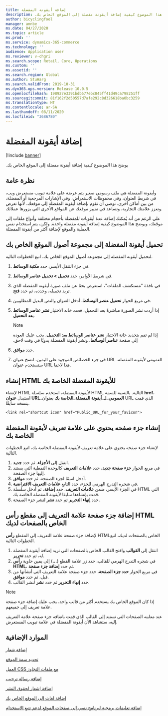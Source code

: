 ```yaml
---
title: إضافة أيقونة المفضلة
description: ‏‫يوضح هذا الموضوع كيفية إضافة أيقونة مفضلة إلى الموقع الخاص بك.‬
author: bicyclingfool
manager: annbe
ms.date: 04/27/2020
ms.topic: article
ms.prod: ''
ms.service: dynamics-365-commerce
ms.technology: ''
audience: Application user
ms.reviewer: v-chgri
ms.search.scope: Retail, Core, Operations
ms.custom: ''
ms.assetid: ''
ms.search.region: Global
ms.author: StuHarg
ms.search.validFrom: 2019-10-31
ms.dyn365.ops.version: Release 10.0.5
ms.openlocfilehash: 198927e3391bdb577ebc845ff41d49ca798251ff
ms.sourcegitcommit: 81f162f2d50557d7afe292c8d326618ba0bc3259
ms.translationtype: HT
ms.contentlocale: ar-SA
ms.lasthandoff: 08/11/2020
ms.locfileid: "3686780"
---
```

# <a name="add-a-favicon"></a>إضافة أيقونة المفضلة

[!include [banner](includes/banner.md)]

‏‫يوضح هذا الموضوع كيفية إضافة أيقونة مفضلة إلى الموقع الخاص بك.‬

## <a name="overview"></a>نظرة عامة

وأيقونة المفضلة هي ملف رسومي صغير يتم عرضة على علامة تبويب مستعرض ويب، في شريط العنوان، وفي محفوظات الاستعراض، وفي الإشارات المرجعية أو المفضلة، من بين أماكن أخرى. نوصي أن تقوم بإضافة أيقونة المفضلة إلى موقعك، لأنها تعرض وتعزز علامتك التجارية، وتساعد في تمييز موقعك عن المواقع الأخرى التي يزورها عملائك.

على الرغم من أنه يُمكنك إضافة عدة أيقونات للمفضلة بأحجام مختلفة وأنواع ملفات إلى موقعك، ويوضح هذا الموضوع كيفية إضافة أيقونة مفضلة واحدة. ولكن، يتم استخدام نفس العملية والموقع لإضافة أكثر من أيقونة المفضلة.

## <a name="upload-a-favicon-to-your-sites-asset-collection"></a>تحميل أيقونة المفضلة إلى مجموعة أصول الموقع الخاص بك

لتحميل أيقونة المفضلة إلى مجموعة أصول الموقع الخاص بك، اتبع الخطوات التالية.

1. في جزء التنقل الأيسر، حدد **مكتبة الوسائط**.
1. في شريط الأوامر، حدد **تحميل \> تحميل عناصر الوسائط**.
1. في نافذة "مستكشف الملفات"، استعرض بحثا عن ملف صورة أيقونة المفضلة‬ الذي تريد تحميله، وحدده، ثم حدد **فتح**.
1. في مربع الحوار **تحميل عنصر الوسائط**، أدخل العنوان والنص البديل المطلوبين.
1. إذا أردت نشر الصورة مباشرةً بعد التحميل، فحدد خانه الاختيار **نشر عناصر الوسائط بعد التحميل**.

    > [!NOTE]
    > إذا لم تقم بتحديد خانة الاختيار **نشر عناصر الوسائط بعد التحميل‬‏‫**، يجب عليك العودة إلى صفحة **عناصر الوسائط**، ونشر أيقونة المفضلة يدويًا في وقت لاحق.

1. حدد **موافق**.
1. في جزء الخصائص الموجود على اليمين، انسخ عنوان URL العمومي لأيقونة المفضلة. ستستخدم عنوان URL هذا لاحقا.

## <a name="create-the-html-for-your-favicon"></a>إنشاء HTML للأيقونة المفضلة الخاصة بك

لإنشاء HTML لأيقونة المفضلة، استخدم سلسلة HTML التالية. بالنسبة للسمة **href**، استبدل **عنوان URL\_العمومي\_لـ\_أيقونة المفضلة\_الخاصة بك** بعنوان URL الذي قمت بنسخه سابقًا.

`<link rel="shortcut icon" href="Public_URL_for_your_favicon">`

## <a name="create-a-page-fragment-that-contains-a-metatag-for-your-favicon"></a>إنشاء جزء صفحه يحتوي على علامة تعريف لأيقونة المفضلة الخاصة بك

لإنشاء جزء صفحه يحتوي على علامة تعريف لأيقونة المفضلة الخاصة بك، اتبع الخطوات التالية.

1. انتقل إلى **الأجزاء**، ثم حدد **جديد**.
1. في مربع الحوار **جزء صفحة جديد**، حدد **علامات التعريف** كالوحدة النمطية التي يستند إليها جزء الصفحة.
1. أدخل اسمًا لجزء الصفحة، ثم حدد **موافق**.
1. في شجره التدرج الهرمي للجزء، حدد التابع **علامات التعريف الافتراضية**.
1. في الجزء الأيسر، ضمن **علامات التعريف**، حدد **إضافة**، ثم أدخل سلسلة HTML التي قمت بإنشاءها سابقا لأيقونة المفضلة الخاصة بك. 
1. حدد **إنهاء التحرير** ثم حدد **نشر** لنشر جزء الصفحة.

## <a name="add-the-metatag-page-fragment-to-the-html-head-section-of-your-pages"></a>إضافة جزء صفحة علامة التعريف إلى مقطع رأس HTML الخاص بالصفحات لديك

لإضافة جزء صفحة علامة التعريف إلى المقطع **رأس** HTMLالخاص بالصفحات لديك، اتبع الخطوات التالية.

1. انتقل إلى **القوالب** وافتح القالب الخاص بالصفحات التي تريد إضافة أيقونة المفضلة له، ثم حدد **تحرير**.
1. في شجره التدرج الهرمي للقالب، حدد زر علامة القطع (**...**) إلى يمين حاوية **رأس HTML**، ثم حدد **إضافة جزء صفحة**.
1. في مربع الحوار **حدد جزء الصفحة**، حدد جزء صفحة علامة التعريف التي أنشأتها من قبل، ثم حدد **موافق**.
1. حدد **إنهاء التحرير** ثم حدد **نشر** لنشر القالب.

> [!NOTE]
> إذا كان الموقع الخاص بك يستخدم أكثر من قالب واحد، يجب عليك إضافة جزء صفحة علامة تعريف إلى جميعهم.

عند معاينه الصفحات التي تستند إلى القالب الذي قمت باضافه جزء صفحة علامة التعريف إليه، ستشاهد الآن أيقونة المفضلة في علامة تبويب المستعرض.

## <a name="additional-resources"></a>الموارد الإضافية

[إضافة شعار](add-logo.md)

[تحديد سمة الموقع](select-site-theme.md)

[العمل CSS مع ملفات التجاوز](css-override-files.md)

[إضافة رسالة ترحيب](add-welcome-message.md)

[إضافة إشعار لحقوق النشر](add-copyright-notice.md)

[إضافة لغات إلى الموقع الخاص بك](add-languages-to-site.md)

[إضافة تعليمات برمجية لبرنامج نصي إلى صفحات الموقع لدعم تتبع الاستخدام](add-telemetry.md)

